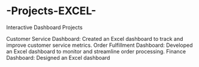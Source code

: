 # -Projects-EXCEL-
Interactive Dashboard Projects 

Customer Service Dashboard: Created an Excel 
dashboard to track and improve customer service 
metrics. 
Order Fulfillment Dashboard: Developed an 
Excel dashboard to monitor and streamline order 
processing. 
Finance Dashboard: Designed an Excel 
dashboard
